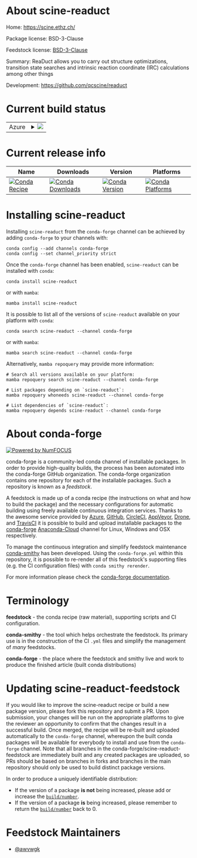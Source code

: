 About scine-readuct
===================

Home: https://scine.ethz.ch/

Package license: BSD-3-Clause

Feedstock license: [BSD-3-Clause](https://github.com/conda-forge/scine-readuct-feedstock/blob/main/LICENSE.txt)

Summary: ReaDuct allows you to carry out structure optimizations, transition state searches
and intrinsic reaction coordinate (IRC) calculations among other things


Development: https://github.com/qcscine/readuct

Current build status
====================


<table>
    
  <tr>
    <td>Azure</td>
    <td>
      <details>
        <summary>
          <a href="https://dev.azure.com/conda-forge/feedstock-builds/_build/latest?definitionId=16070&branchName=main">
            <img src="https://dev.azure.com/conda-forge/feedstock-builds/_apis/build/status/scine-readuct-feedstock?branchName=main">
          </a>
        </summary>
        <table>
          <thead><tr><th>Variant</th><th>Status</th></tr></thead>
          <tbody><tr>
              <td>linux_64</td>
              <td>
                <a href="https://dev.azure.com/conda-forge/feedstock-builds/_build/latest?definitionId=16070&branchName=main">
                  <img src="https://dev.azure.com/conda-forge/feedstock-builds/_apis/build/status/scine-readuct-feedstock?branchName=main&jobName=linux&configuration=linux_64_" alt="variant">
                </a>
              </td>
            </tr><tr>
              <td>osx_64</td>
              <td>
                <a href="https://dev.azure.com/conda-forge/feedstock-builds/_build/latest?definitionId=16070&branchName=main">
                  <img src="https://dev.azure.com/conda-forge/feedstock-builds/_apis/build/status/scine-readuct-feedstock?branchName=main&jobName=osx&configuration=osx_64_" alt="variant">
                </a>
              </td>
            </tr>
          </tbody>
        </table>
      </details>
    </td>
  </tr>
</table>

Current release info
====================

| Name | Downloads | Version | Platforms |
| --- | --- | --- | --- |
| [![Conda Recipe](https://img.shields.io/badge/recipe-scine--readuct-green.svg)](https://anaconda.org/conda-forge/scine-readuct) | [![Conda Downloads](https://img.shields.io/conda/dn/conda-forge/scine-readuct.svg)](https://anaconda.org/conda-forge/scine-readuct) | [![Conda Version](https://img.shields.io/conda/vn/conda-forge/scine-readuct.svg)](https://anaconda.org/conda-forge/scine-readuct) | [![Conda Platforms](https://img.shields.io/conda/pn/conda-forge/scine-readuct.svg)](https://anaconda.org/conda-forge/scine-readuct) |

Installing scine-readuct
========================

Installing `scine-readuct` from the `conda-forge` channel can be achieved by adding `conda-forge` to your channels with:

```
conda config --add channels conda-forge
conda config --set channel_priority strict
```

Once the `conda-forge` channel has been enabled, `scine-readuct` can be installed with `conda`:

```
conda install scine-readuct
```

or with `mamba`:

```
mamba install scine-readuct
```

It is possible to list all of the versions of `scine-readuct` available on your platform with `conda`:

```
conda search scine-readuct --channel conda-forge
```

or with `mamba`:

```
mamba search scine-readuct --channel conda-forge
```

Alternatively, `mamba repoquery` may provide more information:

```
# Search all versions available on your platform:
mamba repoquery search scine-readuct --channel conda-forge

# List packages depending on `scine-readuct`:
mamba repoquery whoneeds scine-readuct --channel conda-forge

# List dependencies of `scine-readuct`:
mamba repoquery depends scine-readuct --channel conda-forge
```


About conda-forge
=================

[![Powered by
NumFOCUS](https://img.shields.io/badge/powered%20by-NumFOCUS-orange.svg?style=flat&colorA=E1523D&colorB=007D8A)](https://numfocus.org)

conda-forge is a community-led conda channel of installable packages.
In order to provide high-quality builds, the process has been automated into the
conda-forge GitHub organization. The conda-forge organization contains one repository
for each of the installable packages. Such a repository is known as a *feedstock*.

A feedstock is made up of a conda recipe (the instructions on what and how to build
the package) and the necessary configurations for automatic building using freely
available continuous integration services. Thanks to the awesome service provided by
[Azure](https://azure.microsoft.com/en-us/services/devops/), [GitHub](https://github.com/),
[CircleCI](https://circleci.com/), [AppVeyor](https://www.appveyor.com/),
[Drone](https://cloud.drone.io/welcome), and [TravisCI](https://travis-ci.com/)
it is possible to build and upload installable packages to the
[conda-forge](https://anaconda.org/conda-forge) [Anaconda-Cloud](https://anaconda.org/)
channel for Linux, Windows and OSX respectively.

To manage the continuous integration and simplify feedstock maintenance
[conda-smithy](https://github.com/conda-forge/conda-smithy) has been developed.
Using the ``conda-forge.yml`` within this repository, it is possible to re-render all of
this feedstock's supporting files (e.g. the CI configuration files) with ``conda smithy rerender``.

For more information please check the [conda-forge documentation](https://conda-forge.org/docs/).

Terminology
===========

**feedstock** - the conda recipe (raw material), supporting scripts and CI configuration.

**conda-smithy** - the tool which helps orchestrate the feedstock.
                   Its primary use is in the construction of the CI ``.yml`` files
                   and simplify the management of *many* feedstocks.

**conda-forge** - the place where the feedstock and smithy live and work to
                  produce the finished article (built conda distributions)


Updating scine-readuct-feedstock
================================

If you would like to improve the scine-readuct recipe or build a new
package version, please fork this repository and submit a PR. Upon submission,
your changes will be run on the appropriate platforms to give the reviewer an
opportunity to confirm that the changes result in a successful build. Once
merged, the recipe will be re-built and uploaded automatically to the
`conda-forge` channel, whereupon the built conda packages will be available for
everybody to install and use from the `conda-forge` channel.
Note that all branches in the conda-forge/scine-readuct-feedstock are
immediately built and any created packages are uploaded, so PRs should be based
on branches in forks and branches in the main repository should only be used to
build distinct package versions.

In order to produce a uniquely identifiable distribution:
 * If the version of a package **is not** being increased, please add or increase
   the [``build/number``](https://docs.conda.io/projects/conda-build/en/latest/resources/define-metadata.html#build-number-and-string).
 * If the version of a package **is** being increased, please remember to return
   the [``build/number``](https://docs.conda.io/projects/conda-build/en/latest/resources/define-metadata.html#build-number-and-string)
   back to 0.

Feedstock Maintainers
=====================

* [@awvwgk](https://github.com/awvwgk/)

